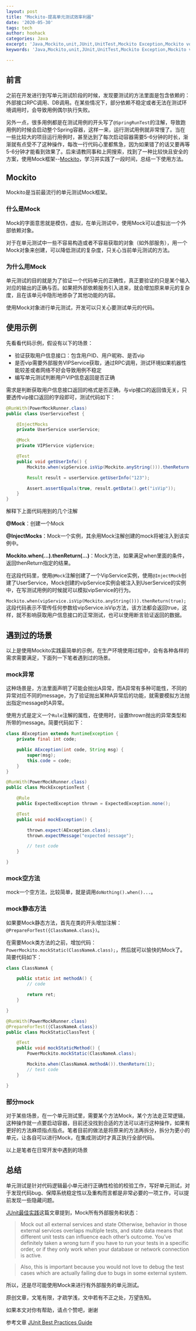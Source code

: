 ```yaml
---
layout: post
title: "Mockito-提高单元测试效率利器"
date: '2020-05-30'
tags: tech
author: hoohack
categories: Java
excerpt: 'Java,Mockito,unit,JUnit,UnitTest,Mockito Exception,Mockito void,Mockito static,PowerMock'
keywords: 'Java,Mockito,unit,JUnit,UnitTest,Mockito Exception,Mockito void,Mockito static,PowerMock'

---
```


## 前言
之前在开发进行到写单元测试阶段的时候，发现要测试的方法里面是包含依赖的：外部接口RPC调用、DB调用。在某些情况下，部分依赖不稳定或者无法在测试环境调用时，会导致用例偶尔执行失败。

另外一点，很多用例都是在测试用例的开头写了`@SpringRunTest`的注解，导致跑用例的时候会启动整个Spring容器，这样一来，运行测试用例就非常慢了。当在一些比较大的项目运行用例时，甚至达到了每次启动容器需要5-6分钟的时长，渐渐就有点受不了这种操作，每改一行代码心里都焦急，因为如果错了的话又要再等5-6分钟才能看到效果了。后来请教同事和上网搜索，找到了一种比较快且安全的方案，使用Mock框架--[Mockito](https://site.mockito.org/)，学习并实践了一段时间，总结一下使用方法。



## Mockito
Mockito是当前最流行的单元测试Mock框架。

### 什么是Mock
Mock的字面意思就是模仿，虚拟，在单元测试中，使用Mock可以虚拟出一个外部依赖对象。

对于在单元测试中一些不容易构造或者不容易获取的对象（如外部服务），用一个Mock对象来创建，可以降低测试的复杂度，只关心当前单元测试的方法。

### 为什么用Mock
单元测试的目的就是为了验证一个代码单元的正确性，真正要验证的只是某个输入对应的输出的正确与否。如果把外部依赖服务引入进来，就会增加原来单元的复杂度，且在该单元中隐形地掺杂了其他功能的内容。

使用Mock对象进行单元测试，开发可以只关心要测试单元的代码。

## 使用示例
先看看代码示例，假设有以下的场景：

 - 验证获取用户信息接口：包含用户ID、用户昵称、是否vip
 - 是否vip需要外部服务VIPService获取，通过RPC调用，测试环境如果机器性能较差或者网络不好会导致用例不稳定
 - 编写单元测试判断用户VIP信息返回是否正确

需求是判断获取用户信息接口返回的格式是否正确，与vip接口的返回值无关，只要透传vip接口返回的字段即可，测试代码如下：

```java
@RunWith(PowerMockRunner.class)
public class UserServiceTest {

    @InjectMocks
    private UserService userService;

    @Mock
    private VIPService vipService;

    @Test
    public void getUserInfo() {
        Mockito.when(vipService.isVip(Mockito.anyString())).thenReturn(true);

        Result result = userService.getUserInfo("123");

        Assert.assertEquals(true, result.getData().get("isVip"));
    }
}
```


解释下上面代码用到的几个注解

**@Mock**：创建一个Mock

**@InjectMocks**：Mock一个实例，其余用Mock注解创建的mock将被注入到该实例中。

**Mockito.when(...).thenReturn(...)**：Mock方法，如果满足when里面的条件，返回thenReturn指定的结果。

在这段代码里，使用`@Mock`注解创建了一个VipService实例，使用`@InjectMock`创建了UserService，Mock创建的vipService实例会被注入到UserService的实例中，在写测试用例的时候就可以模拟vipService的行为。

`Mockito.when(vipService.isVip(Mockito.anyString())).thenReturn(true);`
这段代码表示不管传任何参数给vipService.isVip方法，该方法都会返回true，这样，就不影响获取用户信息接口的正常测试，也可以使用断言验证返回的数据。

## 遇到过的场景
以上是使用Mockito实践最简单的示例，在生产环境使用过程中，会有各种各样的需求需要满足，下面列一下笔者遇到过的场景。

### mock异常
这种场景是，方法里面声明了可能会抛出A异常，而A异常有多种可能性，不同的异常对应不同的message，为了验证抛出某种A异常后的功能，就需要模拟方法抛出指定message的A异常。

使用方式是定义一个`Rule`注解的属性，在使用时，设置thrown抛出的异常类型和所带的message。简要代码如下：


```java
class AException extends RuntimeException {
    private final int code;

    public AException(int code, String msg) {
        super(msg);
        this.code = code;
    }
}

@RunWith(PowerMockRunner.class)
public class MockExceptionTest {

    @Rule
    public ExpectedException thrown = ExpectedException.none();

    @Test
    public void mockException() {

        thrown.expect(AException.class);
        thrown.expectMessage("expected message");

        // test code
    }

}
```

### mock空方法
mock一个空方法，比较简单，就是调用`doNothing().when()...`。

### mock静态方法
如果要Mock静态方法，首先在类的开头增加注解：`@PrepareForTest({ClassNameA.class})`。

在需要Mock类方法的之前，增加代码：`PowerMockito.mockStatic(ClassNameA.class);`，然后就可以愉快的Mock了。简要代码如下：
```java
class ClassNameA {

    public static int methodA() {
        // code

        return ret;
    }

}

@RunWith(PowerMockRunner.class)
@PrepareForTest({ClassNameA.class})
public class MockStaticClassTest {

    @Test
    public void mockStaticMethod() {
        PowerMockito.mockStatic(ClassNameA.class);

        Mockito.when(ClassNameA.methodA()).thenReturn(1);
        // test code
    }

}
```

### 部分mock
对于某些场景，在一个单元测试里，需要某个方法Mock，某个方法走正常逻辑，这种操作就一点要启动容器，目前还没找到合适的方法可以进行这种操作，如果有更好的方法麻烦指点指点。笔者目前的做法是将原来的方法再拆分，拆分为更小的单元，让各自可以进行Mock，在集成测试时才真正执行全部代码。

以上是笔者在日常开发中遇到的场景

## 总结
单元测试是针对代码逻辑最小单元进行正确性检验的校验工作，写好单元测试，对于发现代码bug、保障系统稳定性以及重构而言都是非常必要的一项工作，可以提前发现一些隐藏问题。

[JUnit最佳实践](https://howtodoinjava.com/best-practices/unit-testing-best-practices-junit-reference-guide)这篇文章提到，Mock所有外部服务和状态：
> Mock out all external services and state
Otherwise, behavior in those external services overlaps multiple tests, and state data means that different unit tests can influence each other’s outcome. You’ve definitely taken a wrong turn if you have to run your tests in a specific order, or if they only work when your database or network connection is active.

> Also, this is important because you would not love to debug the test cases which are actually failing due to bugs in some external system.

所以，还是尽可能使用Mock来进行有外部服务的单元测试。

原创文章，文笔有限，才疏学浅，文中若有不正之处，万望告知。

如果本文对你有帮助，请点个赞吧，谢谢


参考文章
[JUnit Best Practices Guide](https://howtodoinjava.com/best-practices/unit-testing-best-practices-junit-reference-guide)